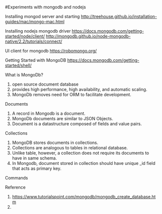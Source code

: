#Experiments with mongodb and nodejs

Installing mongod server and starting
http://treehouse.github.io/installation-guides/mac/mongo-mac.html


Installing nodejs mongodb driver 
https://docs.mongodb.com/getting-started/node/client/
http://mongodb.github.io/node-mongodb-native/2.2/tutorials/connect/

UI client for mongodb
https://robomongo.org/


Getting Started with MongoDB
https://docs.mongodb.com/getting-started/shell/


What is MongoDb?
1. open source document database
2. provides high performance, high availability, and automatic scaling.
3. MongoDb removes need for ORM to facilitate development.


Documents
1. A record in Mongodb is a document.
2. MongoDb documents are similar to JSON Objects.
3. Document is a datastructure composed of fields and value pairs.

Collections
1. MongoDB stores documents in collections.
2. Collections are analogous to tables in relational database.
3. Unlike table, however, a collection does not require its documents to have in same schema.
4. In Mongodb, document stored in collection should have unique _id field that acts as primary key.




Commands

Reference
1. https://www.tutorialspoint.com/mongodb/mongodb_create_database.htm
2. 